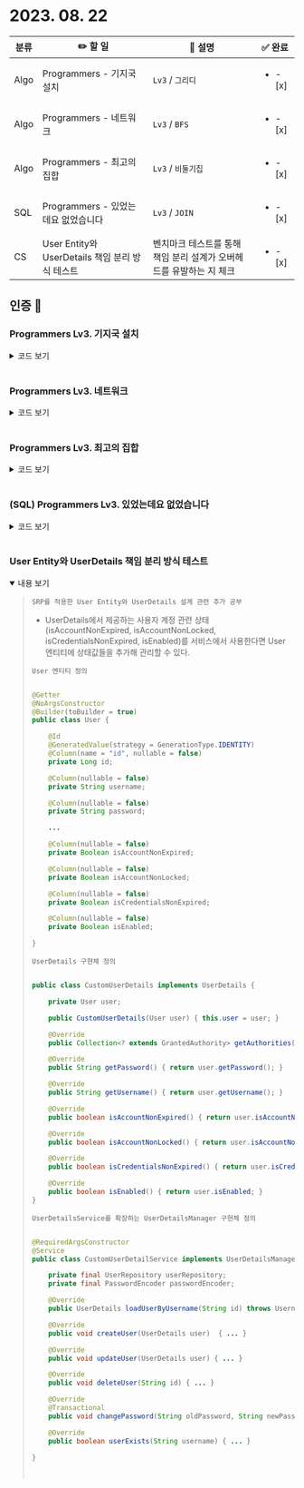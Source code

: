 # 2023. 08. 22 

|분류|✏️ 할 일|💭 설명|✅ 완료 |
|-|-|-|-|
| Algo | Programmers - 기지국 설치 | `Lv3` / `그리디` |<ul><li>- [x] </li></ul>|
| Algo | Programmers - 네트워크 | `Lv3` / `BFS` |<ul><li>- [x] </li></ul>|
| Algo | Programmers - 최고의 집합 | `Lv3` / `비둘기집` |<ul><li>- [x] </li></ul>|
| SQL | Programmers - 있었는데요 없었습니다 | `Lv3` / `JOIN` | <ul><li>- [x] </li></ul> |
| CS | User Entity와 UserDetails 책임 분리 방식 테스트 | 벤치마크 테스트를 통해 책임 분리 설계가 오버헤드를 유발하는 지 체크 | <ul><li>- [x] </li></ul> |

## 인증 📸

### Programmers Lv3. 기지국 설치
<details close>
  <summary> 코드 보기 </summary>
  <img src="https://i.imgur.com/w7kYKD6.jpg">
  <p>
    이미 설치된 기지국의 범위를 벗어난 지역들마다, 그 길이를 w*2 + 1만큼으로 나누고, 나머지가 있으면 +1 을 하는 식으로 필요한 기지국의 최소 개수를 구했다.
  </p>
</details>
<br/>

### Programmers Lv3. 네트워크
<details close>
  <summary> 코드 보기 </summary>
  <img src="https://i.imgur.com/BTmrB63.jpg">
  <p>
    모든 vertex들을 순회하며 bfs 진행, 이미 탐색한 vertex는 건너뛰는 방식으로 연결된 그래프들의 개수를 구했다.
  </p>
</details>
<br/>

### Programmers Lv3. 최고의 집합
<details close>
  <summary> 코드 보기 </summary>
  <img src="https://i.imgur.com/epVhQAC.jpg">
  <p>
    n개의 수가 최대한 균등하게 분배될 수록 결과값이 커진다는 규칙 발견, 균등하게 분배했다.
  </p>
</details>
<br/>

### (SQL) Programmers Lv3. 있었는데요 없었습니다
<details close>
  <summary> 코드 보기 </summary>
  <img src="https://i.imgur.com/FbAkm2R.jpg">
  <p>
    inner join을 사용하여 구현
  </p>
</details>
<br/>

### User Entity와 UserDetails 책임 분리 방식 테스트
<details open>
  <summary> 내용 보기 </summary>
  <blockquote>
  <p>

`SRP를 적용한 User Entity와 UserDetails 설계 관련 추가 공부`

- UserDetails에서 제공하는 사용자 계정 관련 상태(isAccountNonExpired, isAccountNonLocked, isCredentialsNonExpired, isEnabled)를 서비스에서 사용한다면 User 엔티티에 상태값들을 추가해 관리할 수 있다. 


`User 엔티티 정의`

``` java

@Getter
@NoArgsConstructor
@Builder(toBuilder = true)
public class User {

    @Id
    @GeneratedValue(strategy = GenerationType.IDENTITY)
    @Column(name = "id", nullable = false)
    private Long id;

    @Column(nullable = false)
    private String username;

    @Column(nullable = false)
    private String password;

    ...

    @Column(nullable = false)
    private Boolean isAccountNonExpired;

    @Column(nullable = false)
    private Boolean isAccountNonLocked;

    @Column(nullable = false)
    private Boolean isCredentialsNonExpired;

    @Column(nullable = false)
    private Boolean isEnabled;

}
```

`UserDetails 구현체 정의`

```java

public class CustomUserDetails implements UserDetails {

    private User user;

    public CustomUserDetails(User user) { this.user = user; }

    @Override
    public Collection<? extends GrantedAuthority> getAuthorities() { return Collections.emptyList(); }

    @Override
    public String getPassword() { return user.getPassword(); }

    @Override
    public String getUsername() { return user.getUsername(); }

    @Override
    public boolean isAccountNonExpired() { return user.isAccountNonExpired; }

    @Override
    public boolean isAccountNonLocked() { return user.isAccountNonLocked; }

    @Override
    public boolean isCredentialsNonExpired() { return user.isCredentialsNonExpired; }

    @Override
    public boolean isEnabled() { return user.isEnabled; }
}
```

`UserDetailsService를 확장하는 UserDetailsManager 구현체 정의`

```java

@RequiredArgsConstructor
@Service
public class CustomUserDetailService implements UserDetailsManager {

    private final UserRepository userRepository;
    private final PasswordEncoder passwordEncoder;

    @Override
    public UserDetails loadUserByUsername(String id) throws UsernameNotFoundException  { ... }

    @Override
    public void createUser(UserDetails user)  { ... }

    @Override
    public void updateUser(UserDetails user) { ... }

    @Override
    public void deleteUser(String id) { ... }

    @Override
    @Transactional
    public void changePassword(String oldPassword, String newPassword) { ... }

    @Override
    public boolean userExists(String username) { ... }

}
```

<br/>
</p>
  </blockquote>
</details>